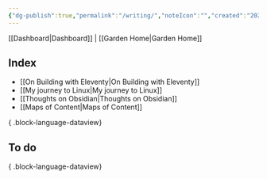 ```yaml
---
{"dg-publish":true,"permalink":"/writing/","noteIcon":"","created":"2024-09-16T20:14:15.275-07:00","updated":"2024-10-03T12:10:49.652-07:00"}
---
```


[[Dashboard\|Dashboard]] | [[Garden Home\|Garden Home]]

## Index

- [[On Building with Eleventy\|On Building with Eleventy]]
- [[My journey to Linux\|My journey to Linux]]
- [[Thoughts on Obsidian\|Thoughts on Obsidian]]
- [[Maps of Content\|Maps of Content]]

{ .block-language-dataview}

## To do


{ .block-language-dataview}
